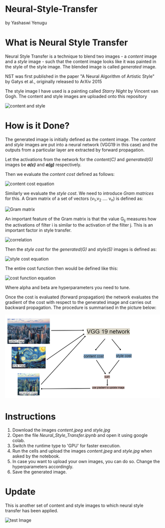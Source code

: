 # Neural-Style-Transfer
by Yashaswi Yenugu


# What is Neural Style Transfer
Neural Style Transfer is a technique to blend two images - a *content* image and a *style* image - such that
the content image looks like it was painted in the style of the style image.
The blended image is called *generated* image.

NST was first published in the paper "A Neural Algorithm of Artistic Style" by Gatys et al., originally released to ArXiv 2015

The style image I have used is a painting called *Starry Night* by Vincent van Gogh.
The content and style images are uploaded onto this repository

![content and style](https://i.imgur.com/wy37mwH.jpg)




# How is it Done?
The generated image is initially defined as the content image.
The *content* and *style* images are put into a neural network (VGG19 in this case) and the outputs from a particular layer are extracted by forward propagation.

Let the activations from the network for the *content(C)* and *generated(G)* images be ***a(c)*** and ***a(g)*** respectively.

Then we evaluate the *content cost* defined as follows:

![content cost equation](https://i.imgur.com/oVBHAqP.png)

Similarly we evaluate the *style cost*.
We need to introduce *Gram matrices* for this.
A Gram matrix of a set of vectors (v<sub>1</sub>,v<sub>2</sub> .... v<sub>n</sub>) is defined as:

![Gram matrix](https://i.imgur.com/R8QhI1W.png)

An important feature of the Gram matrix is that the value G<sub>ij</sub> measures how the activations of filter i is similar to the activation of the filter j.
This is an important factor in style transfer.

![correlation](https://i.imgur.com/RHdHYuo.png)

Then the *style cost* for the *generated(G)* and *style(S)* images is defined as:

![style cost equation](https://i.imgur.com/oyWCW0S.png)

The entire cost function then would be defined like this:

![cost function equation](https://i.imgur.com/C7D6s0A.png)

Where alpha and beta are hyperparameters you need to tune.

Once the cost is evaluated (forward propagation) the network evaluates the gradient of the cost with respect to the generated image
and carries out backward propagation.
The procedure is summarised in the picture below:

![network layout](layout.png)

# Instructions

1. Download the images *content.jpeg* and *style.jpg*
2. Open the file *Neural_Style_Transfer.ipynb* and open it using google colab.
3. Switch the runtime type to 'GPU' for faster execution.
3. Run the cells and upload the images *content.jpeg* and *style.jpg* when asked by the notebook.
4. In case you want to upload your own images, you can do so. Change the hyperparameters accordingly.
5. Save the generated image.

# Update
This is another set of content and style images to which neural style transfer has been applied.

![test Image](https://i.imgur.com/fHonY74.jpg)
